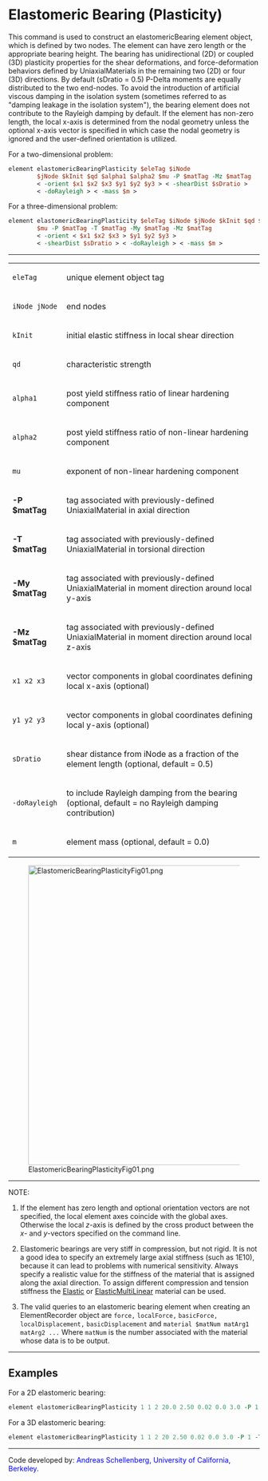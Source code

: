# Elastomeric Bearing (Plasticity)

This command is used to construct an elastomericBearing element
object, which is defined by two nodes. The element can have zero length
or the appropriate bearing height. The bearing has unidirectional (2D)
or coupled (3D) plasticity properties for the shear deformations, and
force-deformation behaviors defined by UniaxialMaterials in the
remaining two (2D) or four (3D) directions. By default (sDratio = 0.5)
P-Delta moments are equally distributed to the two end-nodes. To avoid
the introduction of artificial viscous damping in the isolation system
(sometimes referred to as "damping leakage in the isolation system"),
the bearing element does not contribute to the Rayleigh damping by
default. If the element has non-zero length, the local x-axis is
determined from the nodal geometry unless the optional x-axis vector is
specified in which case the nodal geometry is ignored and the
user-defined orientation is utilized.

<p>For a two-dimensional problem:</p>

```tcl
element elastomericBearingPlasticity $eleTag $iNode
        $jNode $kInit $qd $alpha1 $alpha2 $mu -P $matTag -Mz $matTag 
        < -orient $x1 $x2 $x3 $y1 $y2 $y3 > < -shearDist $sDratio >
        < -doRayleigh > < -mass $m >
```

<p>For a three-dimensional problem:</p>

```tcl
element elastomericBearingPlasticity $eleTag $iNode $jNode $kInit $qd $alpha1 $alpha2 
        $mu -P $matTag -T $matTag -My $matTag -Mz $matTag 
        < -orient < $x1 $x2 $x3 > $y1 $y2 $y3 >
        < -shearDist $sDratio > < -doRayleigh > < -mass $m >
```

<hr />
<table>
<tbody>
<tr class="odd">
<td><code class="parameter-table-variable">eleTag</code></td>
<td><p>unique element object tag</p></td>
</tr>
<tr class="even">
<td><p><code class="parameter-table-variable">iNode jNode</code></p></td>
<td><p>end nodes</p></td>
</tr>
<tr class="odd">
<td><code class="parameter-table-variable">kInit</code></td>
<td><p>initial elastic stiffness in local shear direction</p></td>
</tr>
<tr class="even">
<td><code class="parameter-table-variable">qd</code></td>
<td><p>characteristic strength</p></td>
</tr>
<tr class="odd">
<td><p><code class="parameter-table-variable">alpha1</code></p></td>
<td><p>post yield stiffness ratio of linear hardening component</p></td>
</tr>
<tr class="even">
<td><p><code class="parameter-table-variable">alpha2</code></p></td>
<td><p>post yield stiffness ratio of non-linear hardening
component</p></td>
</tr>
<tr class="odd">
<td><code class="parameter-table-variable">mu</code></td>
<td><p>exponent of non-linear hardening component</p></td>
</tr>
<tr class="even">
<td><p><strong>-P $matTag</strong></p></td>
<td><p>tag associated with previously-defined UniaxialMaterial in axial
direction</p></td>
</tr>
<tr class="odd">
<td><p><strong>-T $matTag</strong></p></td>
<td><p>tag associated with previously-defined UniaxialMaterial in
torsional direction</p></td>
</tr>
<tr class="even">
<td><p><strong>-My $matTag</strong></p></td>
<td><p>tag associated with previously-defined UniaxialMaterial in moment
direction around local y-axis</p></td>
</tr>
<tr class="odd">
<td><p><strong>-Mz $matTag</strong></p></td>
<td><p>tag associated with previously-defined UniaxialMaterial in moment
direction around local z-axis</p></td>
</tr>
<tr class="even">
<td><p><code class="parameter-table-variable">x1 x2 x3</code></p></td>
<td><p>vector components in global coordinates defining local x-axis
(optional)</p></td>
</tr>
<tr class="odd">
<td><p><code class="parameter-table-variable">y1 y2 y3</code></p></td>
<td><p>vector components in global coordinates defining local y-axis
(optional)</p></td>
</tr>
<tr class="even">
<td><code class="parameter-table-variable">sDratio</code></td>
<td><p>shear distance from iNode as a fraction of the element length
(optional, default = 0.5)</p></td>
</tr>
<tr class="odd">
<td><p><code class="parameter-table-flag">-doRayleigh</code></p></td>
<td><p>to include Rayleigh damping from the bearing (optional, default =
no Rayleigh damping contribution)</p></td>
</tr>
<tr class="even">
<td><code class="parameter-table-variable">m</code></td>
<td><p>element mass (optional, default = 0.0)</p></td>
</tr>
</tbody>
</table>

<figure>
<img src="/OpenSeesRT/contrib/static/ElastomericBearingPlasticityFig01.png"
title="ElastomericBearingPlasticityFig01.png" width="600"
alt="ElastomericBearingPlasticityFig01.png" />
<figcaption
aria-hidden="true">ElastomericBearingPlasticityFig01.png</figcaption>
</figure>

<hr />
<p>NOTE:</p>

1) If the element has zero length and optional orientation vectors
  are not specified, the local element axes coincide with the global axes.
  Otherwise the local $z$-axis is defined by the cross product between the
  $x$- and $y$-vectors specified on the command line.

2) Elastomeric bearings are very stiff in compression, but not rigid.
  It is not a good idea to specify an extremely large axial stiffness
  (such as 1E10), because it can lead to problems with numerical
  sensitivity. Always specify a realistic value for the stiffness of the
  material that is assigned along the axial direction. To assign different
  compression and tension stiffness the <a
  href="http://opensees.berkeley.edu/wiki/index.php/Elastic_Material">Elastic</a>
  or <a
  href="http://opensees.berkeley.edu/wiki/index.php/ElasticMultiLinear_Material">ElasticMultiLinear</a>
  material can be used.

3) The valid queries to an elastomeric bearing element when creating
  an ElementRecorder object are `force,` `localForce,` `basicForce,`
  `localDisplacement,` `basicDisplacement` and `material $matNum matArg1
  matArg2 ...` Where `matNum` is the number associated with the material
  whose data is to be output.

<hr />

## Examples

For a 2D elastomeric bearing:

```tcl
element elastomericBearingPlasticity 1 1 2 20.0 2.50 0.02 0.0 3.0 -P 1 -Mz 2; 
```

For a 3D elastomeric bearing:

```tcl
element elastomericBearingPlasticity 1 1 2 20 2.50 0.02 0.0 3.0 -P 1 -T 2 -My 3 -Mz 4; 
```

<hr />
<p>Code developed by: <span style="color:blue"> Andreas
Schellenberg, University of California, Berkeley. </span></p>

